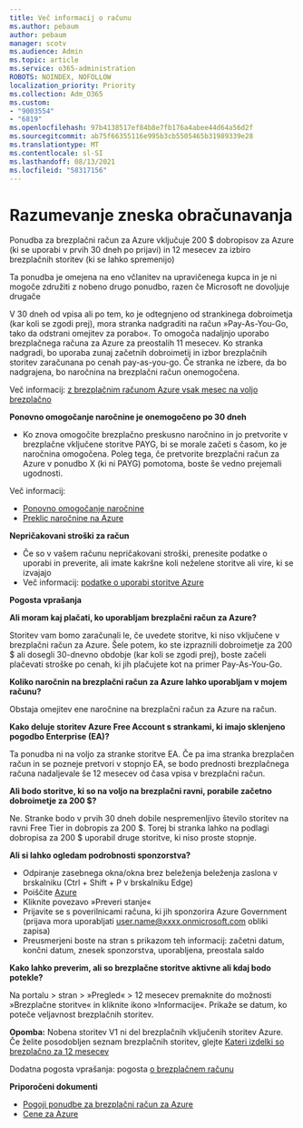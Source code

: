 ```yaml
---
title: Več informacij o računu
ms.author: pebaum
author: pebaum
manager: scotv
ms.audience: Admin
ms.topic: article
ms.service: o365-administration
ROBOTS: NOINDEX, NOFOLLOW
localization_priority: Priority
ms.collection: Adm_O365
ms.custom:
- "9003554"
- "6819"
ms.openlocfilehash: 97b4138517ef84b8e7fb176a4abee44d64a56d2f
ms.sourcegitcommit: ab75f66355116e995b3cb5505465b31989339e28
ms.translationtype: MT
ms.contentlocale: sl-SI
ms.lasthandoff: 08/13/2021
ms.locfileid: "58317156"
---
```

# <a name="understand-billing-amount"></a>Razumevanje zneska obračunavanja

Ponudba za brezplačni račun za Azure vključuje 200 $ dobropisov za Azure (ki se uporabi v prvih 30 dneh po prijavi) in 12 mesecev za izbiro brezplačnih storitev (ki se lahko spremenijo)

Ta ponudba je omejena na eno včlanitev na upravičenega kupca in je ni mogoče združiti z nobeno drugo ponudbo, razen če Microsoft ne dovoljuje drugače

V 30 dneh od vpisa ali po tem, ko je odtegnjeno od strankinega dobroimetja (kar koli se zgodi prej), mora stranka nadgraditi na račun »Pay-As-You-Go, tako da odstrani omejitev za porabo«. To omogoča nadaljnjo uporabo brezplačnega računa za Azure za preostalih 11 mesecev. Ko stranka nadgradi, bo uporaba zunaj začetnih dobroimetij in izbor brezplačnih storitev zaračunana po cenah pay-as-you-go. Če stranka ne izbere, da bo nadgrajena, bo naročnina na brezplačni račun onemogočena.

Več informacij: [z brezplačnim računom Azure vsak mesec na voljo brezplačno](https://azure.microsoft.com/free/free-account-faq/)

**Ponovno omogočanje naročnine je onemogočeno po 30 dneh**

- Ko znova omogočite brezplačno preskusno naročnino in jo pretvorite v brezplačne vključene storitve PAYG, bi se morale začeti s časom, ko je naročnina omogočena. Poleg tega, če pretvorite brezplačni račun za Azure v ponudbo X (ki ni PAYG) pomotoma, boste še vedno prejemali ugodnosti.

Več informacij: 
- [Ponovno omogočanje naročnine](https://docs.microsoft.com/azure/billing/billing-subscription-become-disable?WT.mc_id=Portal-Microsoft_Azure_Support)
- [Preklic naročnine na Azure](https://docs.microsoft.com/azure/billing/billing-how-to-cancel-azure-subscription?WT.mc_id=Portal-Microsoft_Azure_Support)

**Nepričakovani stroški za račun**

- Če so v vašem računu nepričakovani stroški, prenesite podatke o uporabi in preverite, ali imate kakršne koli neželene storitve ali vire, ki se izvajajo
- Več informacij: [podatke o uporabi storitve Azure](https://docs.microsoft.com/azure/billing/billing-download-azure-invoice-daily-usage-date?WT.mc_id=Portal-Microsoft_Azure_Support#download-usage)

**Pogosta vprašanja**

**Ali moram kaj plačati, ko uporabljam brezplačni račun za Azure?**

Storitev vam bomo zaračunali le, če uvedete storitve, ki niso vključene v brezplačni račun za Azure. Šele potem, ko ste izpraznili dobroimetje za 200 $ ali dosegli 30-dnevno obdobje (kar koli se zgodi prej), boste začeli plačevati stroške po cenah, ki jih plačujete kot na primer Pay-As-You-Go.

**Koliko naročnin na brezplačni račun za Azure lahko uporabljam v mojem računu?**  

Obstaja omejitev ene naročnine na brezplačni račun za Azure na račun.

**Kako deluje storitev Azure Free Account s strankami, ki imajo sklenjeno pogodbo Enterprise (EA)?**  

Ta ponudba ni na voljo za stranke storitve EA. Če pa ima stranka brezplačen račun in se pozneje pretvori v stopnjo EA, se bodo prednosti brezplačnega računa nadaljevale še 12 mesecev od časa vpisa v brezplačni račun.

**Ali bodo storitve, ki so na voljo na brezplačni ravni, porabile začetno dobroimetje za 200 $?**  

Ne. Stranke bodo v prvih 30 dneh dobile nespremenljivo število storitev na ravni Free Tier in dobropis za 200 $. Torej bi stranka lahko na podlagi dobropisa za 200 $ uporabil druge storitve, ki niso proste stopnje.

**Ali si lahko ogledam podrobnosti sponzorstva?**

- Odpiranje zasebnega okna/okna brez beleženja beleženja zaslona v brskalniku (Ctrl + Shift + P v brskalniku Edge)
- Poiščite [Azure](http://www.microsoftazuresponsorships.com/)
- Kliknite povezavo »Preveri stanje«
- Prijavite se s poverilnicami računa, ki jih sponzorira Azure Government (prijava mora uporabljati user.name@xxxx.onmicrosoft.com obliki zapisa)
- Preusmerjeni boste na stran s prikazom teh informacij: začetni datum, končni datum, znesek sponzorstva, uporabljena, preostala saldo

**Kako lahko preverim, ali so brezplačne storitve aktivne ali kdaj bodo potekle?**

Na portalu > stran > »Pregled« > 12 mesecev premaknite do možnosti »Brezplačne storitve« in kliknite ikono »Informacije«. Prikaže se datum, ko poteče veljavnost brezplačnih storitev.

**Opomba:** Nobena storitev V1 ni del brezplačnih vključenih storitev Azure. Če želite posodobljen seznam brezplačnih storitev, glejte [Kateri izdelki so brezplačno za 12 mesecev](http://www.microsoftazuresponsorships.com/)

Dodatna pogosta vprašanja: pogosta [o brezplačnem računu](https://azure.microsoft.com/free/free-account-faq/)

**Priporočeni dokumenti**

- [Pogoji ponudbe za brezplačni račun za Azure](https://azure.microsoft.com/offers/ms-azr-0044p/)
- [Cene za Azure](https://azure.microsoft.com/pricing/)